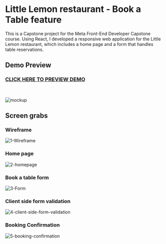 # Little Lemon restaurant - Book a Table feature

This is a Capstone project for the Meta Front-End Developer Capstone course.
Using React, I developed a responsive web application for the Little Lemon restaurant, which includes a home page and a form that handles table reservations.

<h2> Demo Preview </h2>
<h3><a href="https://master--little-lemon-book-a-table.netlify.app/"><strong> CLICK HERE TO PREVIEW DEMO </strong></a></h3>
<br />

![mockup](https://github.com/user-attachments/assets/4270aa82-e308-410c-9bc1-97bb607f0935)

## Screen grabs

### Wireframe

![1-Wireframe](https://github.com/user-attachments/assets/200eaf3e-fcb1-4155-9d1d-f71d20d2a9fb)

### Home page

![2-homepage](https://github.com/user-attachments/assets/67a72911-8a6d-4b28-99b0-d11da07c021c)

### Book a table form

![3-Form](https://github.com/user-attachments/assets/e9171cd6-63ed-40f0-9128-afc0e0900589)

### Client side form validation

![4-client-side-form-validation](https://github.com/user-attachments/assets/570be294-8f18-4f58-9231-cda20472b608)

### Booking Confirmation

![5-booking-confirmation](https://github.com/user-attachments/assets/74c49e25-4113-45dc-91e2-f57bdadf225d)
